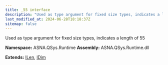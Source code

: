 ```yaml
---
title: _55 interface
description: "Used as type argument for fixed size types, indicates a length of 55  "
last_modified_at: 2024-06-28T18:18:37Z
sitemap: false
---
```


Used as type argument for fixed size types, indicates a length of 55 

**Namespace:** ASNA.QSys.Runtime
**Assembly:** ASNA.QSys.Runtime.dll

**Extends:** [ILen](/reference/runtime/qsys-runtime/i-len.html), [IDim](/reference/runtime/qsys-runtime/i-dim.html)
<br>
<br>
